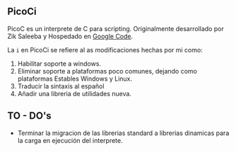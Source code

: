 PicoCi
-----

PicoC es un interprete de C para scripting. Originalmente desarrollado por Zik Saleeba y Hospedado en [Google Code](https://code.google.com/p/picoc/).

La `i` en PicoCi se refiere al as modificaciones hechas por mi como:

1. Habilitar soporte a windows.
2. Eliminar soporte a plataformas poco comunes, dejando como plataformas Estables Windows y Linux.
3. Traducir la sintaxis al español
4. Añadir una libreria de utilidades nueva.

TO - DO's
---------

* Terminar la migracion de las librerias standard a librerias dinamicas para la carga en ejecución del interprete.